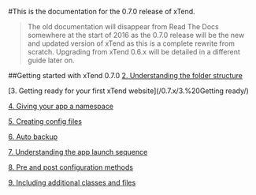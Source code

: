 #This is the documentation for the 0.7.0 release of xTend.
>The old documentation will disappear from Read The Docs somewhere at the start of 2016 as the 0.7.0 release will be the new and updated version of xTend as this is a complete rewrite from scratch. Upgrading from xTend 0.6.x will be detailed in a different guide later on.

##Getting started with xTend 0.7.0
[2. Understanding the folder structure](/0.7.x/2.%20Understanding%20the%20folder%20structure/)  

[3. Getting ready for your first xTend website](/0.7.x/3.%20Getting ready/)  

[4. Giving your app a namespace](/0.7.x/4.%20Giving%20your%20app%20a%20namespace/)  

[5. Creating config files](/0.7.x/5.%20Creating%20config%20files/)  

[6. Auto backup](/0.7.x/6.%20Auto%20backup)  

[7. Understanding the app launch sequence](/0.7.x/7.%20Understanding%20the%20app%20launch%20sequence/)  

[8. Pre and post configuration methods](/0.7.x/8.%20Pre%20and%20post%20configuration%20methods/)  

[9. Including additional classes and files](/0.7.x/9.%20Including%20additional%20classes%20and%20files/)  

